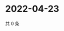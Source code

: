 # 2022-04-23

共 0 条

<!-- BEGIN WEIBO -->
<!-- 最后更新时间 Sat Apr 23 2022 02:15:52 GMT+0800 (China Standard Time) -->

<!-- END WEIBO -->
